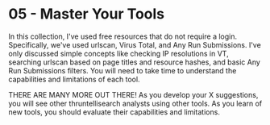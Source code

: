 # 05 - Master Your Tools

In this collection, I've used free resources that do not require a login. Specifically, we've used urlscan, Virus Total, and Any Run Submissions. I've only discussed simple concepts like checking IP resolutions in VT, searching urlscan based on page titles and resource hashes, and basic Any Run Submissions filters. You will need to take time to understand the capabilities and limitations of each tool.

THERE ARE MANY MORE OUT THERE! As you develop your X suggestions, you will see other thruntellisearch analysts using other tools. As you learn of new tools, you should evaluate their capabilities and limitations.
